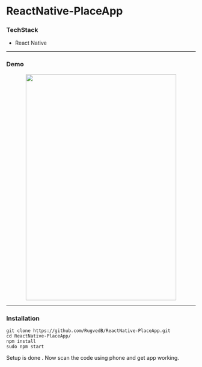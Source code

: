 # ReactNative-PlaceApp


### TechStack
  - React Native

---------------------------------

### Demo
<p align="center">
  <img src ="./assets/PlaceApp.gif" height=600px width = 400px>
</p>

---------------------------------

### Installation
```
git clone https://github.com/RugvedB/ReactNative-PlaceApp.git
cd ReactNative-PlaceApp/
npm install
sudo npm start

```
Setup is done . Now scan the code using phone and get app working.



